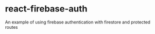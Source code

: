# react-firebase-auth
An example of using firebase authentication with firestore and protected routes

